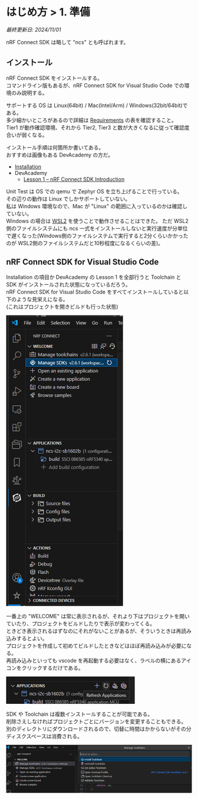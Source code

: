 # はじめ方 > 1. 準備

_最終更新日: 2024/11/01_

nRF Connect SDK は略して "ncs" とも呼ばれます。

## インストール

nRF Connect SDK をインストールする。  
コマンドライン版もあるが、nRF Connect SDK for Visual Studio Code での環境のみ説明する。

サポートする OS は Linux(64bit) / Mac(Intel/Arm) / Windows(32bit/64bit)である。  
多少細かいところがあるので詳細は [Requirements](https://docs.nordicsemi.com/bundle/ncs-2.6.1/page/nrf/installation/recommended_versions.html) の表を確認すること。  
Tier1 が動作確認環境、それから Tier2, Tier3 と数が大きくなるに従って確認度合いが弱くなる。

インストール手順は何箇所か書いてある。  
おすすめは画像もある DevAcademy の方だ。

* [Installation](https://docs.nordicsemi.com/bundle/ncs-2.6.1/page/nrf/installation.html)
* DevAcademy
  * [Lesson 1 – nRF Connect SDK Introduction](https://academy.nordicsemi.com/courses/nrf-connect-sdk-fundamentals/lessons/lesson-1-nrf-connect-sdk-introduction/)

Unit Test は OS での qemu で Zephyr OS を立ち上げることで行っている。  
その辺りの動作は Linux でしかサポートしていない。  
私は Windows 環境なので、Mac が "Linux" の範囲に入っているのかは確認していない。  
Windows の場合は [WSL2](https://learn.microsoft.com/ja-jp/windows/wsl/) を使うことで動作させることはできた。
ただ WSL2 側のファイルシステムにも ncs 一式をインストールしないと実行速度が分単位で遅くなった(Windows側のファイルシステムで実行すると2分くらいかかったのが WSL2側のファイルシステムだと10秒程度になるくらいの差)。

## nRF Connect SDK for Visual Studio Code

Installation の項目か DevAcademy の Lesson 1 を全部行うと Toolchain と SDK がインストールされた状態になっているだろう。  
nRF Connect SDK for Visual Studio Code をすべてインストールしていると以下のような見栄えになる。  
(これはプロジェクトを開きビルドも行った状態)

![image](images/01-1.png)

一番上の "WELCOME" は常に表示されるが、それより下はプロジェクトを開いていたり、プロジェクトをビルドしたりで表示が変わってくる。  
ときどき表示されるはずなのにそれがないことがあるが、そういうときは再読み込みするとよい。  
プロジェクトを作成して初めてビルドしたときなどはほぼ再読み込みが必要になる。  
再読み込みといっても vscode を再起動する必要はなく、ラベルの横にあるアイコンをクリックするだけである。

![image](images/01-3.png)

SDK や Toolchain は複数インストールすることが可能である。  
削除さえしなければプロジェクトごとにバージョンを変更することもできる。  
別のディレクトリにダウンロードされるので、切替に時間はかからないがその分ディスクスペースは消費される。

![image](images/01-2.png)
